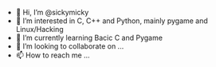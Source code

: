 - 👋 Hi, I’m @sickymicky
- 👀 I’m interested in C, C++ and Python, mainly pygame and Linux/Hacking
- 🌱 I’m currently learning Bacic C and Pygame
- 💞️ I’m looking to collaborate on ...
- 📫 How to reach me ...

<!---
sickymicky/sickymicky is a ✨ special ✨ repository because its `README.md` (this file) appears on your GitHub profile.
You can click the Preview link to take a look at your changes.
--->
